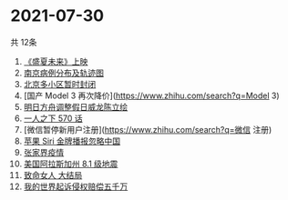 # 2021-07-30
  共 12条

  <!-- BEGIN -->
  <!-- 最后更新时间:Fri Jul 30 2021 07:09:16 GMT+0000 (Coordinated Universal Time) -->
  1. [《盛夏未来》上映](https://www.zhihu.com/search?q=盛夏未来)
1. [南京病例分布及轨迹图](https://www.zhihu.com/search?q=南京疫情)
1. [北京多小区暂时封闭](https://www.zhihu.com/search?q=北京疫情)
1. [国产 Model 3 再次降价](https://www.zhihu.com/search?q=Model 3)
1. [明日方舟调整假日威龙陈立绘](https://www.zhihu.com/search?q=明日方舟)
1. [ 一人之下 570 话](https://www.zhihu.com/search?q=一人之下)
1. [微信暂停新用户注册](https://www.zhihu.com/search?q=微信 注册)
1. [苹果 Siri 金牌播报忽略中国](https://www.zhihu.com/search?q=Siri)
1. [张家界疫情](https://www.zhihu.com/search?q=张家界)
1. [美国阿拉斯加州 8.1 级地震](https://www.zhihu.com/search?q=美国地震)
1. [致命女人 大结局](https://www.zhihu.com/search?q=致命女人)
1. [我的世界起诉侵权赔偿五千万](https://www.zhihu.com/search?q=我的世界)
  <!-- END -->
  